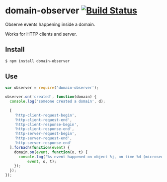 # domain-observer [![Build Status](https://secure.travis-ci.org/pgte/domain-observer.png)](http://travis-ci.org/pgte/domain-observer)

Observe events happening inside a domain.

Works for HTTP clients and server.

## Install

```bash
$ npm install domain-observer
```

## Use

```javascript
var observer = require('domain-observer');

observer.on('created', function(domain) {
  console.log('someone created a domain', d);
  
  [
    'http-client-request-begin',
    'http-client-request-end',
    'http-client-response-begin',
    'http-client-response-end',
    'http-server-request-begin',
    'http-server-request-end',
    'http-server-response-end'
  ].forEach(function(event) {
    domain.on(event, function(o, t) {
      console.log('%s event happened on object %j, on time %d (microseconds)',
          event, o, t);
    });
  });
});
```